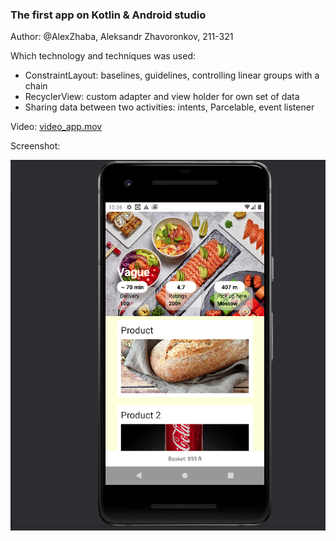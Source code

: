 ### The first app on Kotlin & Android studio

Author: @AlexZhaba, Aleksandr Zhavoronkov, 211-321

Which technology and techniques was used:
- ConstraintLayout: baselines, guidelines, controlling linear groups with a chain
- RecyclerView: custom adapter and view holder for own set of data
- Sharing data between two activities: intents, Parcelable, event listener

Video:
[video_app.mov](./docs/app_gif.gif)

Screenshot:

![app_screen.png](./docs/app_screen.png)

